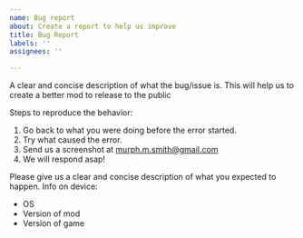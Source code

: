 ```yaml
---
name: Bug report
about: Create a report to help us improve
title: Bug Report
labels: ''
assignees: ''

---
```


A clear and concise description of what the bug/issue is.
This will help us to create a better mod to release to the public

Steps to reproduce the behavior:
1. Go back to what you were doing before the error started.
2. Try what caused the error.
3. Send us a screenshot at murph.m.smith@gmail.com
4. We will respond asap!

Please give us a clear and concise description of what you expected to happen.
Info on device:
 - OS
 - Version of mod
 - Version of game

